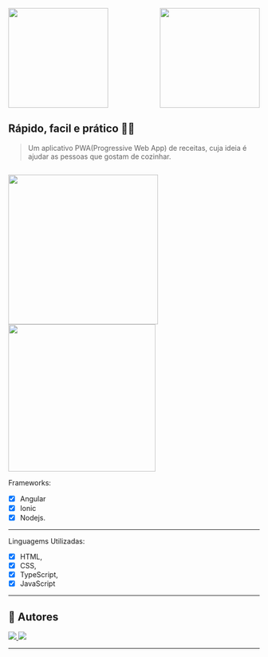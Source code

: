 <img src="https://github.com/DedeApenas/forREADME/blob/main/logoadaptado.png" width="200"> <img src="https://media.tenor.com/images/2e1334d49ef40938e99e87e3fbf631a5/tenor.gif" width="200" align="right">

## Rápido, facil e prático 👨‍🍳
<blockquote>Um aplicativo PWA(Progressive Web App) de receitas, cuja ideia é ajudar as pessoas que gostam de cozinhar.</blockquote>

  <p style="float:left;">
  <img src="https://github.com/DedeApenas/forREADME/blob/main/home-removebg-preview.png" height="300px">
  <img src="https://github.com/DedeApenas/forREADME/blob/main/lanches-removebg-preview.png" height="295px">
  </p>

---

Frameworks: 

- [x] Angular <img src="https://cdn.icon-icons.com/icons2/2107/PNG/512/file_type_angular_icon_130754.png" height="15px">
- [x] Ionic  <img src="https://ionicframework.com/img/meta/logo.png" height="15px">
- [x] Nodejs. <img src="https://icons-for-free.com/iconfiles/png/512/install+javascript+js+node+npm+tools+icon-1320165731324625592.png" height="15px">

---

Linguagems Utilizadas: 

- [x] HTML,
- [x]  CSS, 
- [x]  TypeScript, 
- [x]  JavaScript 

---

## 🦸 Autores

<a href="https://github.com/DedeApenas"><img src="https://github.com/DedeApenas/forREADME/blob/main/Group%203%20(1).png">
  <a href="https://github.com/lucasborba111"><img src="https://github.com/DedeApenas/forREADME/blob/main/Group%203%20(2).png">

---
